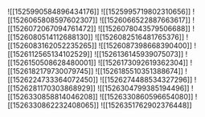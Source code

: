 ![[1525990584896434176]]
![[1525995719802310656]]
![[1526065808597602307]]
![[1526066522887663617]]
![[1526072067094761472]]
![[1526078043579506688]]
![[1526080514112688130]]
![[1526082516481765376]]
![[1526083162052235265]]
![[1526087398668390400]]
![[1526112565134102529]]
![[1526136145939075073]]
![[1526150508628480001]]
![[1526173092619362304]]
![[1526182179730079745]]
![[1526185510351388674]]
![[1526224733364072450]]
![[1526274488534327296]]
![[1526281170303868929]]
![[1526304799385194496]]
![[1526330858814046208]]
![[1526330860596654080]]
![[1526330862232408065]]
![[1526351762902376448]]
